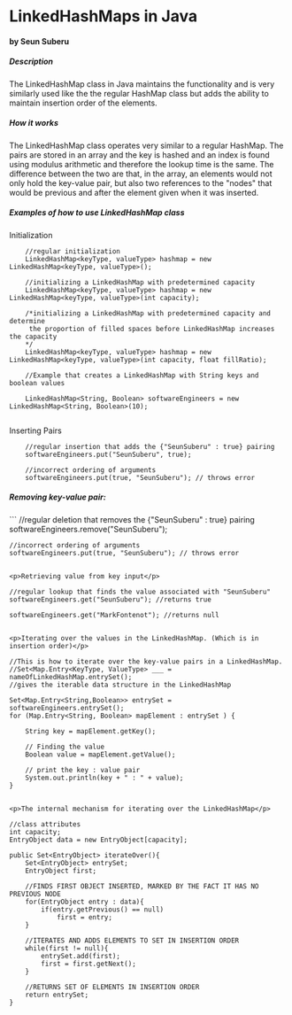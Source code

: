 <h1>LinkedHashMaps in Java</h1>
<h4>by Seun Suberu</h4>
<h5>Description</h5>
<p>The LinkedHashMap class in Java maintains the functionality
and is very similarly used like the the regular HashMap class but adds
 the ability to maintain insertion order of the elements.</p>
<h5>How it works</h5>
<p>The LinkedHashMap class operates very similar to a regular HashMap. 
The pairs are stored in an array and the key is hashed and an index is 
found using modulus arithmetic and therefore the lookup time is the same. 
The difference between the two are that, in the array, an elements would 
not only hold the key-value pair, but also two references to the "nodes" that 
would be previous and after the element given when it was inserted.</p>
<h5>Examples of how to use LinkedHashMap class</h5>
<p>Initialization</p>

```
    //regular initialization
    LinkedHashMap<keyType, valueType> hashmap = new LinkedHashMap<keyType, valueType>();
    
    //initializing a LinkedHashMap with predetermined capacity
    LinkedHashMap<keyType, valueType> hashmap = new LinkedHashMap<keyType, valueType>(int capacity);
    
    /*initializing a LinkedHashMap with predetermined capacity and determine
     the proportion of filled spaces before LinkedHashMap increases the capacity
    */
    LinkedHashMap<keyType, valueType> hashmap = new LinkedHashMap<keyType, valueType>(int capacity, float fillRatio);

    //Example that creates a LinkedHashMap with String keys and boolean values
    
    LinkedHashMap<String, Boolean> softwareEngineers = new LinkedHashMap<String, Boolean>(10);
    
```

<p>Inserting Pairs</p>

```
    //regular insertion that adds the {"SeunSuberu" : true} pairing
    softwareEngineers.put("SeunSuberu", true);
    
    //incorrect ordering of arguments
    softwareEngineers.put(true, "SeunSuberu"); // throws error
```

<h5>Removing key-value pair:</h5>
```
    //regular deletion that removes the {"SeunSuberu" : true} pairing
    softwareEngineers.remove("SeunSuberu");
    
    //incorrect ordering of arguments
    softwareEngineers.put(true, "SeunSuberu"); // throws error
```

<p>Retrieving value from key input</p>

```
    //regular lookup that finds the value associated with "SeunSuberu"
    softwareEngineers.get("SeunSuberu"); //returns true
    
    softwareEngineers.get("MarkFontenot"); //returns null
```

<p>Iterating over the values in the LinkedHashMap. (Which is in insertion order)</p>

```
    //This is how to iterate over the key-value pairs in a LinkedHashMap.
    //Set<Map.Entry<KeyType, ValueType> ___ = nameOfLinkedHashMap.entrySet(); 
    //gives the iterable data structure in the LinkedHashMap
    
    Set<Map.Entry<String,Boolean>> entrySet = softwareEngineers.entrySet();
    for (Map.Entry<String, Boolean> mapElement : entrySet ) {
        
        String key = mapElement.getKey();

        // Finding the value
        Boolean value = mapElement.getValue();

        // print the key : value pair
        System.out.println(key + " : " + value);
    }
```

<p>The internal mechanism for iterating over the LinkedHashMap</p>

```
    //class attributes
    int capacity;
    EntryObject data = new EntryObject[capacity];
    
    public Set<EntryObject> iterateOver(){
        Set<EntryObject> entrySet;
        EntryObject first;
        
        //FINDS FIRST OBJECT INSERTED, MARKED BY THE FACT IT HAS NO PREVIOUS NODE
        for(EntryObject entry : data){
            if(entry.getPrevious() == null)
                first = entry;
        }
        
        //ITERATES AND ADDS ELEMENTS TO SET IN INSERTION ORDER
        while(first != null){
            entrySet.add(first);
            first = first.getNext();
        }
        
        //RETURNS SET OF ELEMENTS IN INSERTION ORDER
        return entrySet;
    }
```

